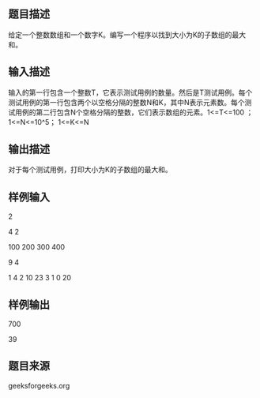 ## 题目描述
给定一个整数数组和一个数字K。编写一个程序以找到大小为K的子数组的最大和。
## 输入描述
输入的第一行包含一个整数T，它表示测试用例的数量。然后是T测试用例。每个测试用例的第一行包含两个以空格分隔的整数N和K，其中N表示元素数。每个测试用例的第二行包含N个空格分隔的整数，它们表示数组的元素。1<=T<=100
；1<=N<=10^5；
1<=K<=N
## 输出描述
对于每个测试用例，打印大小为K的子数组的最大和。
## 样例输入
2

4 2

100 200 300 400

9 4

1 4 2 10 23 3 1 0 20
## 样例输出
700

39
## 题目来源
geeksforgeeks.org